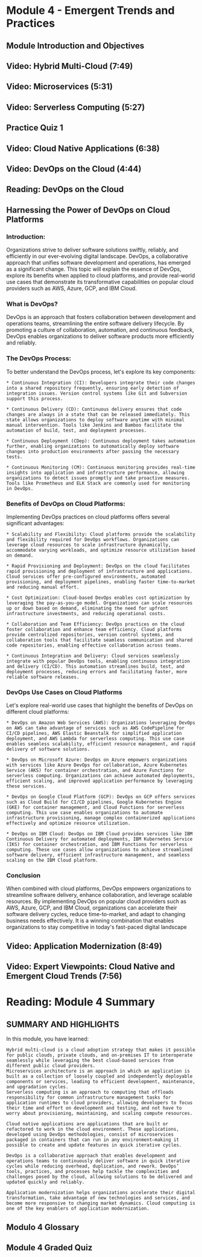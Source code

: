 # Module 4 - Emergent Trends and Practices

## Module Introduction and Objectives

## Video: Hybrid Multi-Cloud (7:49)

## Video: Microservices (5:31)

## Video: Serverless Computing (5:27)

## Practice Quiz 1

## Video: Cloud Native Applications (6:38)

## Video: DevOps on the Cloud (4:44)

## Reading: DevOps on the Cloud

## Harnessing the Power of DevOps on Cloud Platforms

### Introduction:

Organizations strive to deliver software solutions swiftly, reliably, and efficiently in our ever-evolving digital landscape. DevOps, a collaborative approach that unifies software development and operations, has emerged as a significant change. This topic will explain the essence of DevOps, explore its benefits when applied to cloud platforms, and provide real-world use cases that demonstrate its transformative capabilities on popular cloud providers such as AWS, Azure, GCP, and IBM Cloud.

### What is DevOps?

DevOps is an approach that fosters collaboration between development and operations teams, streamlining the entire software delivery lifecycle. By promoting a culture of collaboration, automation, and continuous feedback, DevOps enables organizations to deliver software products more efficiently and reliably.

### The DevOps Process:

To better understand the DevOps process, let's explore its key components:

    * Continuous Integration (CI): Developers integrate their code changes into a shared repository frequently, ensuring early detection of integration issues. Version control systems like Git and Subversion support this process.

    * Continuous Delivery (CD): Continuous delivery ensures that code changes are always in a state that can be released immediately. This state allows organizations to deploy software anytime with minimal manual intervention. Tools like Jenkins and Bamboo facilitate the automation of build, test, and deployment processes.

    * Continuous Deployment (CDep): Continuous deployment takes automation further, enabling organizations to automatically deploy software changes into production environments after passing the necessary tests.

    * Continuous Monitoring (CM): Continuous monitoring provides real-time insights into application and infrastructure performance, allowing organizations to detect issues promptly and take proactive measures. Tools like Prometheus and ELK Stack are commonly used for monitoring in DevOps.

### Benefits of DevOps on Cloud Platforms:

Implementing DevOps practices on cloud platforms offers several significant advantages:

    * Scalability and Flexibility: Cloud platforms provide the scalability and flexibility required for DevOps workflows. Organizations can leverage cloud resources to scale infrastructure dynamically, accommodate varying workloads, and optimize resource utilization based on demand.

    * Rapid Provisioning and Deployment: DevOps on the cloud facilitates rapid provisioning and deployment of infrastructure and applications. Cloud services offer pre-configured environments, automated provisioning, and deployment pipelines, enabling faster time-to-market and reducing manual effort.

    * Cost Optimization: Cloud-based DevOps enables cost optimization by leveraging the pay-as-you-go model. Organizations can scale resources up or down based on demand, eliminating the need for upfront infrastructure investments, and reducing operational costs.

    * Collaboration and Team Efficiency: DevOps practices on the cloud foster collaboration and enhance team efficiency. Cloud platforms provide centralized repositories, version control systems, and collaboration tools that facilitate seamless communication and shared code repositories, enabling effective collaboration across teams.

    * Continuous Integration and Delivery: Cloud services seamlessly integrate with popular DevOps tools, enabling continuous integration and delivery (CI/CD). This automation streamlines build, test, and deployment processes, reducing errors and facilitating faster, more reliable software releases.

### DevOps Use Cases on Cloud Platforms

Let's explore real-world use cases that highlight the benefits of DevOps on different cloud platforms:

    * DevOps on Amazon Web Services (AWS): Organizations leveraging DevOps on AWS can take advantage of services such as AWS CodePipeline for CI/CD pipelines, AWS Elastic Beanstalk for simplified application deployment, and AWS Lambda for serverless computing. This use case enables seamless scalability, efficient resource management, and rapid delivery of software solutions.

    * DevOps on Microsoft Azure: DevOps on Azure empowers organizations with services like Azure DevOps for collaboration, Azure Kubernetes Service (AKS) for container orchestration, and Azure Functions for serverless computing. Organizations can achieve automated deployments, efficient scaling, and improved application performance by leveraging these services.

    * DevOps on Google Cloud Platform (GCP): DevOps on GCP offers services such as Cloud Build for CI/CD pipelines, Google Kubernetes Engine (GKE) for container management, and Cloud Functions for serverless computing. This use case enables organizations to automate infrastructure provisioning, manage complex containerized applications effectively and optimize resource utilization.

    * DevOps on IBM Cloud: DevOps on IBM Cloud provides services like IBM Continuous Delivery for automated deployments, IBM Kubernetes Service (IKS) for container orchestration, and IBM Functions for serverless computing. These use cases allow organizations to achieve streamlined software delivery, efficient infrastructure management, and seamless scaling on the IBM Cloud platform.

### Conclusion

When combined with cloud platforms, DevOps empowers organizations to streamline software delivery, enhance collaboration, and leverage scalable resources. By implementing DevOps on popular cloud providers such as AWS, Azure, GCP, and IBM Cloud, organizations can accelerate their software delivery cycles, reduce time-to-market, and adapt to changing business needs effectively. It is a winning combination that enables organizations to stay competitive in today's fast-paced digital landscape

## Video: Application Modernization (8:49)

## Video: Expert Viewpoints: Cloud Native and Emergent Cloud Trends (7:56)

# Reading: Module 4 Summary

## SUMMARY AND HIGHLIGHTS

In this module, you have learned:

    Hybrid multi-cloud is a cloud adoption strategy that makes it possible for public clouds, private clouds, and on-premises IT to interoperate seamlessly while leveraging the best cloud-based services from different public cloud providers.
    Microservices architecture is an approach in which an application is built as a collection of loosely coupled and independently deployable components or services, leading to efficient development, maintenance, and upgradation cycles.
    Serverless computing is an approach to computing that offloads responsibility for common infrastructure management tasks for application runtimes to cloud providers, allowing developers to focus their time and effort on development and testing, and not have to worry about provisioning, maintaining, and scaling compute resources.

    Cloud native applications are applications that are built or refactored to work in the cloud environment. These applications, developed using DevOps methodologies, consist of microservices packaged in containers that can run in any environment—making it possible to create and update features in quick iterative cycles.

    DevOps is a collaborative approach that enables development and operations teams to continuously deliver software in quick iterative cycles while reducing overhead, duplication, and rework. DevOps’ tools, practices, and processes help tackle the complexities and challenges posed by the cloud, allowing solutions to be delivered and updated quickly and reliably.

    Application modernization helps organizations accelerate their digital transformation, take advantage of new technologies and services, and become more responsive to changing market dynamics. Cloud computing is one of the key enablers of application modernization.

## Modulo 4 Glossary

## Module 4 Graded Quiz
